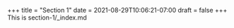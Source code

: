 +++
title = "Section 1"
date = 2021-08-29T10:06:21-07:00
draft = false
+++
This is section-1/_index.md
